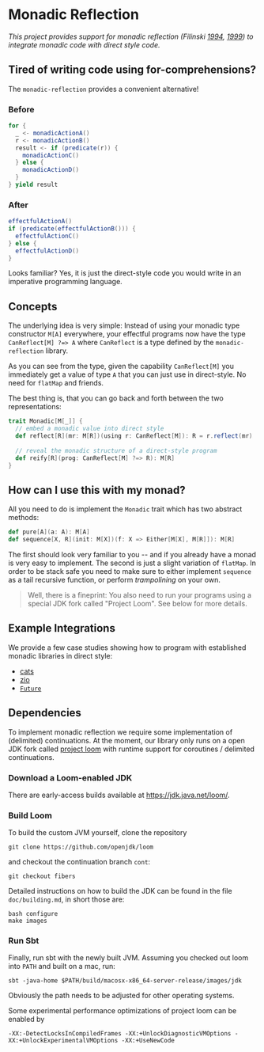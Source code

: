 Monadic Reflection
==================
_This project provides support for monadic reflection (Filinski [1994](https://dl.acm.org/citation.cfm?id=178047), [1999](https://doi.org/10.1145/292540.292557))
to integrate monadic code with direct style code._

## Tired of writing code using for-comprehensions?
The `monadic-reflection` provides a convenient alternative! 

### Before
```scala
for {
  _ <- monadicActionA()
  r <- monadicActionB()
  result <- if (predicate(r)) {
    monadicActionC()
  } else {
    monadicActionD()
  }
} yield result
```

### After
```scala
effectfulActionA()
if (predicate(effectfulActionB())) {
  effectfulActionC()
} else {
  effectfulActionD()
}
```

Looks familiar? Yes, it is just the direct-style code you would write in an imperative programming language.

## Concepts
The underlying idea is very simple: Instead of using your monadic type constructor `M[A]` everywhere, your effectful programs
now have the type `CanReflect[M] ?=> A` where `CanReflect` is a type defined by the `monadic-reflection` library.

As you can see from the type, given the capability `CanReflect[M]` you immediately get a value of type `A` that you can just use in direct-style. No need for `flatMap` and friends.

The best thing is, that you can go back and forth between the two representations:

```scala
trait Monadic[M[_]] {
  // embed a monadic value into direct style
  def reflect[R](mr: M[R])(using r: CanReflect[M]): R = r.reflect(mr)
  
  // reveal the monadic structure of a direct-style program
  def reify[R](prog: CanReflect[M] ?=> R): M[R]
}
```

## How can I use this with my monad?
All you need to do is implement the `Monadic` trait which has two abstract methods:

```scala
def pure[A](a: A): M[A]
def sequence[X, R](init: M[X])(f: X => Either[M[X], M[R]]): M[R]
```
The first should look very familiar to you -- and if you already have a monad is very easy to implement. The second is just a slight variation of `flatMap`. In order to be stack safe you need to make sure to either implement `sequence` as a tail recursive function, or perform _trampolining_ on your own.

> Well, there is a fineprint: You also need to run your programs using a special JDK fork called "Project Loom". See below for more details.

## Example Integrations
We provide a few case studies showing how to program with established monadic libraries in direct style:

- [cats](/lampepfl/monadic-reflection/tree/main/cats/src/main/scala/monadic/cats)
- [zio](/lampepfl/monadic-reflection/tree/main/zio/src/main/scala/monadic)
- [`Future`](/lampepfl/monadic-reflection/blob/main/core/src/main/scala/monadic/examples.scala)

## Dependencies
To implement monadic reflection we require some implementation of
(delimited) continuations. At the moment, our library only runs on
a open JDK fork called [project loom](http://cr.openjdk.java.net/~rpressler/loom/Loom-Proposal.html) with runtime support for coroutines / delimited continuations.

### Download a Loom-enabled JDK
There are early-access builds available at <https://jdk.java.net/loom/>.

### Build Loom

To build the custom JVM yourself, clone the repository
```
git clone https://github.com/openjdk/loom
```

and checkout the continuation branch `cont`:
```
git checkout fibers
```

Detailed instructions on how to build the JDK can be found in the
file `doc/building.md`, in short those are:
```
bash configure
make images
```

### Run Sbt

Finally, run sbt with the newly built JVM. Assuming you checked out
loom into `PATH` and built on a mac, run:
```
sbt -java-home $PATH/build/macosx-x86_64-server-release/images/jdk
```
Obviously the path needs to be adjusted for other operating systems.

Some experimental performance optimizations of project loom can be enabled by
```
-XX:-DetectLocksInCompiledFrames -XX:+UnlockDiagnosticVMOptions -XX:+UnlockExperimentalVMOptions -XX:+UseNewCode
```
